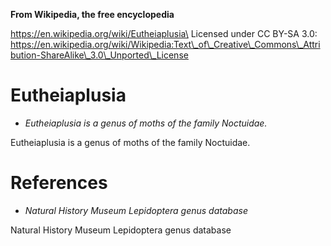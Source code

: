 **From Wikipedia, the free encyclopedia**

https://en.wikipedia.org/wiki/Eutheiaplusia\
Licensed under CC BY-SA 3.0:\
https://en.wikipedia.org/wiki/Wikipedia:Text\_of\_Creative\_Commons\_Attribution-ShareAlike\_3.0\_Unported\_License

Eutheiaplusia
=============

-   *Eutheiaplusia is a genus of moths of the family Noctuidae.*

Eutheiaplusia is a genus of moths of the family Noctuidae.

References
==========

-   *Natural History Museum Lepidoptera genus database*

Natural History Museum Lepidoptera genus database
